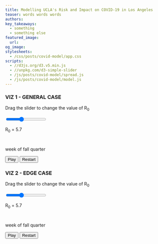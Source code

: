 ```yaml
---
title: Modelling UCLA's Risk and Impact on COVID-19 in Los Angeles
teaser: words words words
authors:
key_takeaways:
  - something
  - something else
featured_image:
  url:
og_image:
stylesheets:
  - /css/posts/covid-model/app.css
scripts:
  - //d3js.org/d3.v5.min.js
  - //unpkg.com/d3-simple-slider
  - /js/posts/covid-model/spread.js
  - /js/posts/covid-model/model.js
---
```


<h3>VIZ 1 - GENERAL CASE</h3>
<div class="loader-wrapper viz1">
  <div class="loader"></div>
</div>
<div id="viz1">
  <div class="r0-slider-wrapper viz1">
    <p class="slider-title r0-title">Drag the slider to change the value of R<sub>0</sub></p>
    <input class="r0slider viz1" type="range" min="3.8" max="8.9" value="5.7" step="0.1">
    <p class="r0val viz1">R<sub>0</sub> = 5.7</p>
  </div>
  <div class="graph-wrapper">
    <div class="graph viz1"></div>
  </div>
  <div class="row">
    <div class="column stats">
        <p class="viz1 healthy"></p>
        <p class="viz1 infected"></p>
        <p class="viz1 recovered"></p>
    </div>
    <div class="column slider-wrapper">
      <div class="viz1 slider"></div>
      <p class="slider-title">week of fall quarter</p>
    </div>
    <div class="column button-div">
      <button class="viz1 play button" type="button">Play</button>
      <button class="viz1 restart button" type="button">Restart</button>
    </div>
  </div>
</div>

<h3>VIZ 2 - EDGE CASE</h3>
<div class="loader-wrapper viz2">
  <div class="loader"></div>
</div>
<div id="viz2">
  <div class="r0-slider-wrapper viz2">
    <p class="slider-title r0-title">Drag the slider to change the value of R<sub>0</sub></p>
    <input class="r0slider viz2" type="range" min="3.8" max="8.9" value="5.7" step="0.1">
    <p class="r0val viz2">R<sub>0</sub> = 5.7</p>
  </div>
  <div class="graph-wrapper">
    <div class="graph viz2"></div>
  </div>
  <div class="row">
    <div class="column stats">
        <p class="viz2 healthy"></p>
        <p class="viz2 infected"></p>
        <p class="viz2 recovered"></p>
    </div>
    <div class="column slider-wrapper">
      <div class="viz2 slider"></div>
      <p class="slider-title">week of fall quarter</p>
    </div>
    <div class="column button-div">
      <button class="viz2 play button" type="button">Play</button>
      <button class="viz2 restart button" type="button">Restart</button>
    </div>
  </div>
</div>
